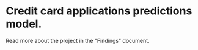 # Credit card applications predictions model.

Read more about the project in the "Findings" document.
